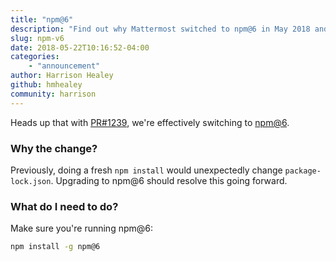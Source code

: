 ```yaml
---
title: "npm@6"
description: "Find out why Mattermost switched to npm@6 in May 2018 and what was needed to upgrade."
slug: npm-v6
date: 2018-05-22T10:16:52-04:00
categories:
    - "announcement"
author: Harrison Healey
github: hmhealey
community: harrison
---
```


Heads up that with [PR#1239](https://github.com/mattermost/mattermost-webapp/pull/1239), we're effectively switching to [npm@6](https://medium.com/npm-inc/announcing-npm-6-5d0b1799a905).

### Why the change?

Previously, doing a fresh `npm install` would unexpectedly change `package-lock.json`. Upgrading to npm@6 should resolve this going forward.

### What do I need to do?

Make sure you're running npm@6:
```bash
npm install -g npm@6
```
